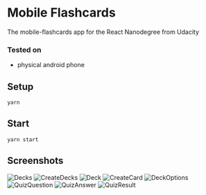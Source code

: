 # Mobile Flashcards

The mobile-flashcards app for the React Nanodegree from Udacity

### Tested on

- physical android phone

## Setup

`yarn`

## Start

`yarn start`

## Screenshots

![Decks](./screenshots/DecksView.jpg)
![CreateDecks](./screenshots/CreateDeck.jpg)
![Deck](./screenshots/EmptyDeck.jpg)
![CreateCard](./screenshots/CreateCard.jpg)
![DeckOptions](./screenshots/DeckOptions.jpg)
![QuizQuestion](./screenshots/QuizQuestion.jpg)
![QuizAnswer](./screenshots/QuizAnswer.jpg)
![QuizResult](./screenshots/QuizResults.jpg)
